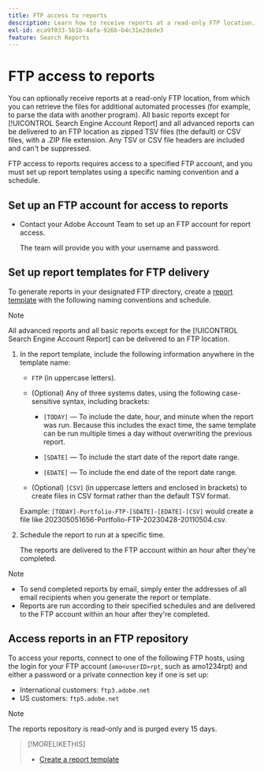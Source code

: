 ```yaml
---
title: FTP access to reports
description: Learn how to receive reports at a read-only FTP location.
exl-id: eca9f033-5b1b-4afa-926b-b4c31e2dede3
feature: Search Reports
---
```

# FTP access to reports

You can optionally receive reports at a read-only FTP location, from which you can retrieve the files for additional automated processes (for example, to parse the data with another program). All basic reports except for [!UICONTROL Search Engine Account Report] and all advanced reports can be delivered to an FTP location as zipped TSV files (the default) or CSV files, with a .ZIP file extension. Any TSV or CSV file headers are included and can't be suppressed.

FTP access to reports requires access to a specified FTP account, and you must set up report templates using a specific naming convention and a schedule.

## Set up an FTP account for access to reports

* Contact your Adobe Account Team to set up an FTP account for report access.
  
  The team will provide you with your username and password.

## Set up report templates for FTP delivery

To generate reports in your designated FTP directory, create a [report template](templates/template-create.md) with the following naming conventions and schedule.

>[!NOTE]
>
>All advanced reports and all basic reports except for the [!UICONTROL Search Engine Account Report] can be delivered to an FTP location.

1. In the report template, include the following information anywhere in the template name:
   
   * `FTP` (in uppercase letters).
   
   * (Optional) Any of three systems dates, using the following case-sensitive syntax, including brackets:
     
     * `[TODAY]` &mdash; To include the date, hour, and minute when the report was run. Because this includes the exact time, the same template can be run multiple times a day without overwriting the previous report.
     
     * `[SDATE]` &mdash; To include the start date of the report date range.
     
     * `[EDATE]` &mdash; To include the end date of the report date range.
   
   * (Optional) `[CSV]` (in uppercase letters and enclosed in brackets) to create files in CSV format rather than the default TSV format.
  
   Example: `[TODAY]-Portfolio-FTP-[SDATE]-[EDATE]-[CSV]` would create a file like 202305051656-Portfolio-FTP-20230428-20110504.csv.

1. Schedule the report to run at a specific time.

   The reports are delivered to the FTP account within an hour after they're completed. 

>[!NOTE]
>
>* To send completed reports by email, simply enter the addresses of all email recipients when you generate the report or template.
>* Reports are run according to their specified schedules and are delivered to the FTP account within an hour after they're completed.

## Access reports in an FTP repository

To access your reports, connect to one of the following FTP hosts, using the login for your FTP account (`amo<userID>rpt`, such as amo1234rpt) and either a password or a private connection key if one is set up:

* International customers: `ftp3.adobe.net`
* US customers: `ftp5.adobe.net`

>[!NOTE]
>
>The reports repository is read-only and is purged every 15 days.


>[!MORELIKETHIS]
>
>* [Create a report template](/help/search-social-commerce/reports/automation/templates/template-create.md)
